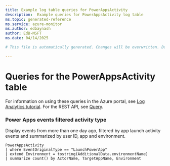 ```yaml
---
title: Example log table queries for PowerAppsActivity
description:  Example queries for PowerAppsActivity log table
ms.topic: generated-reference
ms.service: azure-monitor
ms.author: edbaynash
author: EdB-MSFT
ms.date: 04/14/2025

# This file is automatically generated. Changes will be overwritten. Do not change this file directly. 

---
```


# Queries for the PowerAppsActivity table

For information on using these queries in the Azure portal, see [Log Analytics tutorial](/azure/azure-monitor/logs/log-analytics-tutorial). For the REST API, see [Query](/azure/azure-monitor/logs/api/overview).


### Power Apps events filtered activity type  


Display events from more than one day ago, filtered by app launch activity events and summarized by user ID, app and environment.  

```query
PowerAppsActivity
| where EventOriginalType == "LaunchPowerApp"
| extend Environment = tostring(AdditionalData.environmentName)
| summarize count() by ActorName, TargetAppName, Environment
```

